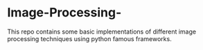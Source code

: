 # Image-Processing-
This repo contains some basic implementations of different image processing techniques using python famous frameworks.
